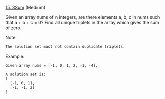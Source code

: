[15. 3Sum](https://leetcode.com/problems/3sum/) (Medium)

Given an array nums of n integers, are there elements a, b, c in nums such that a + b + c = 0? Find all unique triplets in the array which gives the sum of zero.

Note:
```
The solution set must not contain duplicate triplets.
```

Example:
```
Given array nums = [-1, 0, 1, 2, -1, -4],

A solution set is:
[
  [-1, 0, 1],
  [-1, -1, 2]
]
```
